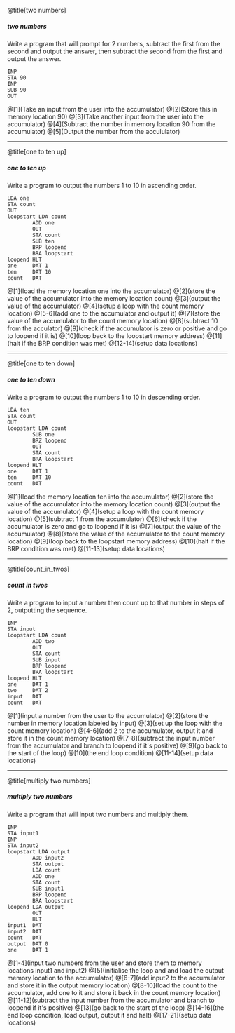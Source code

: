 @title[two numbers]
##### two numbers

Write a program that will prompt for 2 numbers, subtract the first from the second and output the answer, then subtract the second from the first and output the answer.

```
INP
STA 90
INP
SUB 90
OUT
```

@[1](Take an input from the user into the accumulator)
@[2](Store this in memory location 90)
@[3](Take another input from the user into the accumulator)
@[4](Subtract the number in memory location 90 from the accumulator)
@[5](Output the number from the accululator)

---
@title[one to ten up]
##### one to ten up

Write a program to output the numbers 1 to 10 in ascending order.

```
LDA one
STA count
OUT
loopstart LDA count
        ADD one
        OUT
        STA count
        SUB ten
        BRP loopend
        BRA loopstart
loopend HLT
one     DAT 1
ten     DAT 10
count   DAT
```

@[1](load the memory location one into the accumulator)
@[2](store the value of the accumulator into the memory location count)
@[3](output the value of the accumulator)
@[4](setup a loop with the count memory location)
@[5-6](add one to the accumulator and output it)
@[7](store the value of the accumulator to the count memory location)
@[8](subtract 10 from the acculator)
@[9](check if the accumulator is zero or positive and go to loopend if it is)
@[10](loop back to the loopstart memory address)
@[11](halt if the BRP condition was met)
@[12-14](setup data locations)

---
@title[one to ten down]
##### one to ten down

Write a program to output the numbers 1 to 10 in descending order.

```
LDA ten
STA count
OUT
loopstart LDA count
        SUB one
        BRZ loopend
        OUT
        STA count
        BRA loopstart
loopend HLT
one     DAT 1
ten     DAT 10
count   DAT
```

@[1](load the memory location ten into the accumulator)
@[2](store the value of the accumulator into the memory location count)
@[3](output the value of the accumulator)
@[4](setup a loop with the count memory location)
@[5](subtract 1 from the accumulator)
@[6](check if the accumulator is zero and go to loopend if it is)
@[7](output the value of the accumulator)
@[8](store the value of the accumulator to the count memory location)
@[9](loop back to the loopstart memory address)
@[10](halt if the BRP condition was met)
@[11-13](setup data locations)

---
@title[count_in_twos]
##### count in twos

Write a program to input a number then count up to that number in steps of 2, outputting the sequence.

```
INP
STA input
loopstart LDA count
        ADD two 
        OUT
        STA count
        SUB input
        BRP loopend 
        BRA loopstart
loopend HLT
one     DAT 1
two     DAT 2
input   DAT
count   DAT
```

@[1](input a number from the user to the accumulator)
@[2](store the number in memory location labeled by input)
@[3](set up the loop with the count memory location)
@[4-6](add 2 to the accumulator, output it and store it in the count memory location)
@[7-8](subtract the input number from the accumulator and branch to loopend if it's positive)
@[9](go back to the start of the loop)
@[10](the end loop condition)
@[11-14](setup data locations)

---
@title[multiply two numbers]
##### multiply two numbers

Write a program that will input two numbers and multiply them.

```
INP
STA input1
INP
STA input2
loopstart LDA output
        ADD input2
        STA output
        LDA count
        ADD one
        STA count
        SUB input1
        BRP loopend 
        BRA loopstart
loopend LDA output
        OUT
        HLT
input1  DAT
input2  DAT
count   DAT
output  DAT 0
one     DAT 1
```

@[1-4](input two numbers from the user and store them to memory locations input1 and input2)
@[5](initialise the loop and and load the output memory location to the accumulator)
@[6-7](add input2 to the accumulator and store it in the output memory location)
@[8-10](load the count to the accumulator, add one to it and store it back in the count memory location)
@[11-12](subtract the input number from the accumulator and branch to loopend if it's positive)
@[13](go back to the start of the loop)
@[14-16](the end loop condition, load output, output it and halt)
@[17-21](setup data locations)

